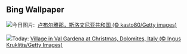 ## Bing Wallpaper
![](https://www.bing.com/th?id=OHR.LjubljanaLights_ZH-CN3179297953_UHD.jpg&w=1000)今日图片: &nbsp;[卢布尔雅那，斯洛文尼亚共和国 (© kasto80/Getty images)](https://www.bing.com/th?id=OHR.LjubljanaLights_ZH-CN3179297953_UHD.jpg)
<br><br/>
![](https://www.bing.com/th?id=OHR.ValGardenaItaly_EN-US8887980856_UHD.jpg&w=1000)Today: [Village in Val Gardena at Christmas, Dolomites, Italy (© Ingus Kruklitis/Getty Images)](https://www.bing.com/th?id=OHR.ValGardenaItaly_EN-US8887980856_UHD.jpg)
<br><br/>
